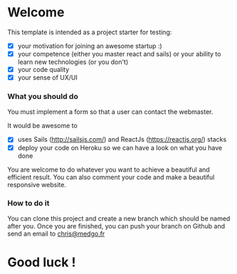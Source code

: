 # Welcome

This template is intended as a project starter for testing:
- [x] your motivation for joining an awesome startup :)
- [x] your competence (either you master react and sails) or your ability to learn new technologies (or you don't)
- [x] your code quality
- [x] your sense of UX/UI

### What you should do
You must implement a form so that a user can contact the webmaster. 

It would be awesome to 

- [x] uses Sails (http://sailsjs.com/) and ReactJs (https://reactjs.org/) stacks 
- [x] deploy your code on Heroku so we can have a look on what you have done

You are welcome to do whatever you want to achieve a beautiful and efficient result.
You can also comment your code and make a beautiful responsive website.

### How to do it
You can clone this project and create a new branch which should be named after you.
Once you are finished, you can push your branch on Github and send an email to chris@medgo.fr

# Good luck !
